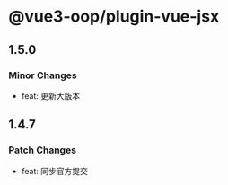 # @vue3-oop/plugin-vue-jsx

## 1.5.0

### Minor Changes

- feat: 更新大版本

## 1.4.7

### Patch Changes

- feat: 同步官方提交

